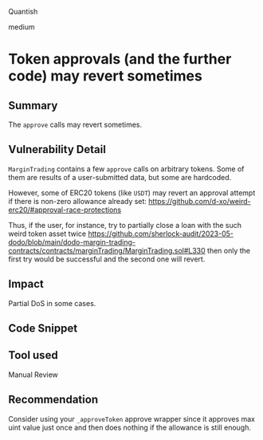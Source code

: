 Quantish

medium

# Token approvals (and the further code) may revert sometimes

## Summary
The `approve` calls may revert sometimes.

## Vulnerability Detail
`MarginTrading` contains a few `approve` calls on arbitrary tokens. Some of them are results of a user-submitted data, but some are hardcoded.

However, some of ERC20 tokens (like `USDT`) may revert an approval attempt if there is non-zero allowance already set:
https://github.com/d-xo/weird-erc20/#approval-race-protections

Thus, if the user, for instance, try to partially close a loan with the such weird token asset twice
https://github.com/sherlock-audit/2023-05-dodo/blob/main/dodo-margin-trading-contracts/contracts/marginTrading/MarginTrading.sol#L330
then only the first try would be successful and the second one will revert.

## Impact
Partial DoS in some cases.

## Code Snippet

## Tool used

Manual Review

## Recommendation
Consider using your `_approveToken` approve wrapper since it approves max uint value just once and then does nothing if the allowance is still enough.